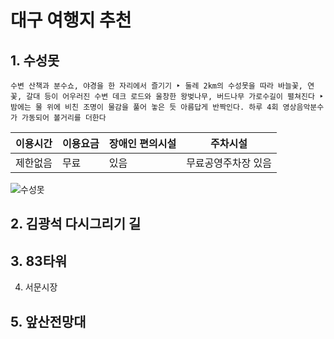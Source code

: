 # 대구 여행지 추천

## 1. 수성못

```수변 산책과 분수쇼, 야경을 한 자리에서 즐기기 ‣ 둘레 2km의 수성못을 따라 바늘꽃, 연꽃, 갈대 등이 어우러진 수변 데크 로드와 울창한 왕벚나무, 버드나무 가로수길이 펼쳐진다 ‣ 밤에는 물 위에 비친 조명이 물감을 풀어 놓은 듯 아름답게 반짝인다. 하루 4회 영상음악분수가 가동되어 볼거리를 더한다```

|이용시간|이용요금|장애인 편의시설|주차시설|
|-------|-------|-----------------|------|
|제한없음|무료|있음|무료공영주차장 있음|

![수성못](<https://tour.daegu.go.kr/icms/tour/file/getImage.do;jsessionid=C4F1628CA664D153D55AAE71F1A14C21.tomcat_1?atchFileId=FILE_KOATTR_120%20%20%20%20%20&fileSn=3502>)

## 2. 김광석 다시그리기 길

## 3. 83타워

4. 서문시장

## 5. 앞산전망대
